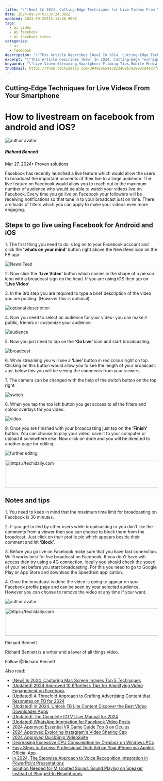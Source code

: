 ```yaml
---
title: "\"[New] In 2024, Cutting-Edge Techniques for Live Videos From Your Smartphone\""
date: 2024-09-24T03:38:24.302Z
updated: 2024-09-28T16:11:36.999Z
tags:
  - ai video
  - ai facebook
  - ai facebook video
categories:
  - ai
  - facebook
description: "\"This Article Describes [New] In 2024, Cutting-Edge Techniques for Live Videos From Your Smartphone\""
excerpt: "\"This Article Describes [New] In 2024, Cutting-Edge Techniques for Live Videos From Your Smartphone\""
keywords: "\"Live Video Streaming,Smartphone Filming Tips,Mobile Media Innovation,Advanced Smartphone Videos,Cutting-Edge Live Capture,Tech for Smartphone Broadcasts,Live Video Enhancement\""
thumbnail: https://thmb.techidaily.com/3940086541c823408b7e3893cd4adcfe04714cf8a1d0ceb2c3d06364d867bc68.png
---
```


## Cutting-Edge Techniques for Live Videos From Your Smartphone

# How to livestream on facebook from android and iOS?

![author avatar](https://images.wondershare.com/filmora/article-images/richard-bennett.jpg)

##### Richard Bennett

 Mar 27, 2024• Proven solutions

 Facebook has recently launched a live feature which would allow the users to broadcast the important moments of their live to a large audience. The live feature on Facebook would allow you to reach out to the maximum number of audience who would be able to watch your videos live on Facebook. Every time you go live on Facebook your followers will be receiving notifications so that tune in to your broadcast just on time. There are loads of filters which you can apply to make your videos even more engaging.

## Steps to go live using Facebook for Android and iOS

 1\. The first thing you need to do is log on to your Facebook account and click the **'whats on your mind'** button right above the Newsfeed icon on the FB app.

![News Feed ](https://images.wondershare.com/filmora/article-images/news-feed.jpg)

 2\. Now click the **‘Live Video’** button which comes in the shape of a person icon with a broadcast sign on the head. If you are using iOS then tap on **‘Live Video’**.

 3\. In the 3rd step you are required to type a brief description of the video you are posting. (However this is optional).

![optional description ](https://images.wondershare.com/filmora/article-images/optional-description.jpg)

 4\. Now you need to select an audience for your video- you can make it public, friends or customize your audience.

![audience ](https://images.wondershare.com/filmora/article-images/audience.jpg)

 5\. Now you just need to tap on the **‘Go Live’** icon and start broadcasting.

![broadcast ](https://images.wondershare.com/filmora/article-images/broadcast.jpg)

 6\. While streaming you will see a **‘Live’** button in red colour right on top. Clicking on this button would allow you to see the length of your broadcast. Just below this you will be seeing the comments from your viewers.

 7\. The camera can be changed with the help of the switch button on the top right.

![switch ](https://images.wondershare.com/filmora/article-images/switch.jpg)

 8\. When you tap the top left button you get access to all the filters and colour overlays for you video.

![ video](https://images.wondershare.com/filmora/article-images/video.jpg)

 9\. Once you are finished with your broadcasting just tap on the **‘Finish’** button. You can choose to play your video, save it to your computer or upload it somewhere else. Now click on done and you will be directed to another page for editing.

![further editng ](https://images.wondershare.com/filmora/article-images/further-editng.jpg)

<!-- affiliate ads begin -->
<a href="https://imp.i357552.net/c/5597632/1006793/11832" target="_top" id="1006793">
  <img src="//a.impactradius-go.com/display-ad/11832-1006793" border="0" alt="https://techidaily.com" width="728" height="90"/>
</a>
<img height="0" width="0" src="https://imp.i357552.net/i/5597632/1006793/11832" style="position:absolute;visibility:hidden;" border="0" />
<!-- affiliate ads end -->

## Notes and tips

 1\. You need to keep in mind that the maximum time limit for broadcasting on Facebook is 30 minutes.

 2\. If you get trolled by other users while broadcasting or you don’t like the comments from a viewer then you can choose to block them from the broadcast. Just click on their profile pic which appears beside their comment and hit **‘Block’**.

 3\. Before you go live on Facebook make sure that you have fast connection. Wi-fi works best for live broadcast on Facebook. If you don’t have wifi access then try using a 4G connection. Ideally you should check the speed of your net before you start broadcasting. For this you need to go to Google Play or App Store and download the Speedtest application.

 4\. Once the broadcast is done the video is going to appear on your Facebook profile page and can be seen by your selected audience. However you can choose to remove the video at any time if your want.

![author avatar](https://images.wondershare.com/filmora/article-images/richard-bennett.jpg)

<!-- affiliate ads begin -->
<a href="https://aligracehair.sjv.io/c/5597632/1925549/19272" target="_top" id="1925549">
  <img src="//a.impactradius-go.com/display-ad/19272-1925549" border="0" alt="https://techidaily.com" width="728" height="90"/>
</a>
<img height="0" width="0" src="https://aligracehair.sjv.io/i/5597632/1925549/19272" style="position:absolute;visibility:hidden;" border="0" />
<!-- affiliate ads end -->

Richard Bennett

Richard Bennett is a writer and a lover of all things video.

Follow @Richard Bennett

<ins class="adsbygoogle"
      style="display:block"
      data-ad-client="ca-pub-7571918770474297"
      data-ad-slot="8358498916"
      data-ad-format="auto"
      data-full-width-responsive="true"></ins>

<span class="atpl-alsoreadstyle">Also read:</span>
<div><ul>
<li><a href="https://video-screen-grab.techidaily.com/new-in-2024-capturing-mac-screen-images-top-5-techniques/"><u>[New] In 2024, Capturing Mac Screen Images Top 5 Techniques</u></a></li>
<li><a href="https://facebook-videos.techidaily.com/updated-2024-approved-10-effortless-tips-for-amplifying-video-engagement-on-facebook/"><u>[Updated] 2024 Approved 10 Effortless Tips for Amplifying Video Engagement on Facebook</u></a></li>
<li><a href="https://facebook-videos.techidaily.com/updated-a-threefold-approach-to-crafting-advertising-content-that-resonates-on-fb-for-2024/"><u>[Updated] A Threefold Approach to Crafting Advertising Content that Resonates on FB for 2024</u></a></li>
<li><a href="https://facebook-videos.techidaily.com/updated-in-2024-unlock-fb-lite-content-discover-the-best-video-downloader-apps/"><u>[Updated] In 2024, Unlock FB Lite Content Discover the Best Video Downloader Apps</u></a></li>
<li><a href="https://instagram-video-recordings.techidaily.com/updated-the-complete-igtv-user-manual-for-2024/"><u>[Updated] The Complete IGTV User Manual for 2024</u></a></li>
<li><a href="https://facebook-videos.techidaily.com/updated-whatsapp-integration-for-facebook-video-posts/"><u>[Updated] WhatsApp Integration for Facebook Video Posts</u></a></li>
<li><a href="https://fox-info.techidaily.com/2024-approved-essential-vr-game-guide-top-8-on-oculus/"><u>2024 Approved Essential VR Game Guide Top 8 on Oculus</u></a></li>
<li><a href="https://instagram-video-files.techidaily.com/2024-approved-exploring-instagrams-video-sharing-cap/"><u>2024 Approved Exploring Instagram's Video Sharing Cap</u></a></li>
<li><a href="https://youtube-stream.techidaily.com/2024-approved-quicksnip-videosuite/"><u>2024 Approved QuickSnip VideoSuite</u></a></li>
<li><a href="https://win11.techidaily.com/decreasing-excessive-cpu-consumption-by-dropbox-on-windows-pcs/"><u>Decreasing Excessive CPU Consumption by Dropbox on Windows PCs</u></a></li>
<li><a href="https://fox-that.techidaily.com/easy-steps-to-access-professional-tech-aid-on-your-iphone-via-apples-official-app/"><u>Easy Steps to Access Professional Tech Aid on Your iPhone via Apple’s Official App</u></a></li>
<li><a href="https://some-approaches.techidaily.com/in-2024-the-stepwise-approach-to-voice-recognition-integration-in-powerpoint-presentations/"><u>In 2024, The Stepwise Approach to Voice Recognition Integration in PowerPoint Presentations</u></a></li>
<li><a href="https://sound-issues.techidaily.com/solution-needed-for-misrouted-sound-sound-playing-on-speaker-instead-of-plugged-in-headphones/"><u>Solution Needed for Misrouted Sound: Sound Playing on Speaker Instead of Plugged-In Headphones</u></a></li>
</ul></div>

